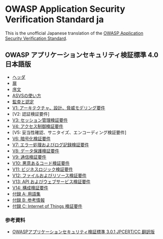 # OWASP Application Security Verification Standard ja

This is the unofficial Japanese translation of the [OWASP Application Security Verification Standard](https://github.com/OWASP/ASVS).

## OWASP アプリケーションセキュリティ検証標準 4.0 日本語版

* [ヘッダ](4.0/ja/0x00-Header.md)
* [扉](4.0/ja/0x01-Frontispiece.md)
* [序文](4.0/ja/0x02-Preface.md)
* [ASVSの使い方](4.0/ja/0x03-Using-ASVS.md)
* [監査と認定](4.0/ja/0x04-Assessment_and_Certification.md)
* [V1: アーキテクチャ、設計、脅威モデリング要件](4.0/ja/0x10-V1-Architecture.md)
* [V2: 認証検証要件] <!-- (4.0/ja/0x11-V2-Authentication.md) -->
* [V3: セッション管理検証要件](4.0/ja/0x12-V3-Session-management.md)
* [V4: アクセス制御検証要件](4.0/ja/0x12-V4-Access-Control.md)
* [V5: 妥当性確認、サニタイズ、エンコーディング検証要件] <!-- (4.0/ja/0x13-V5-Validation-Sanitization-Encoding.md) -->
* [V6: 暗号化検証要件](4.0/ja/0x14-V6-Cryptography.md)
* [V7: エラー処理およびログ記録検証要件](4.0/ja/0x15-V7-Error-Logging.md)
* [V8: データ保護検証要件](4.0/ja/0x16-V8-Data-Protection.md)
* [V9: 通信検証要件](4.0/ja/0x17-V9-Communications.md)
* [V10: 悪意あるコード検証要件](4.0/ja/0x18-V10-Malicious.md)
* [V11: ビジネスロジック検証要件](4.0/ja/0x19-V11-BusLogic.md)
* [V12: ファイルおよびリソース検証要件](4.0/ja/0x20-V12-Files-Resources.md)
* [V13: API およびウェブサービス検証要件](4.0/ja/0x21-V13-API.md)
* [V14: 構成検証要件](4.0/ja/0x22-V14-Config.md)
* [付録 A: 用語集](4.0/ja/0x90-Appendix-A_Glossary.md)
* [付録 B: 参考情報](4.0/ja/0x91-Appendix-B_References.md)
* [付録 C: Internet of Things 検証要件](4.0/ja/0x93-Appendix-C_IoT.md)

### 参考資料

* [OWASPアプリケーションセキュリティ検証標準 3.0.1 JPCERT/CC 翻訳版](https://www.jpcert.or.jp/securecoding/materials-owaspasvs.html)
